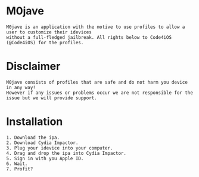 # M0jave
    M0jave is an application with the motive to use profiles to allow a user to customize their idevices 
    without a full-fledged jailbreak. All rights below to Code4iOS (@Code4iOS) for the profiles.
    
# Disclaimer
    M0jave consists of profiles that are safe and do not harm you device in any way!
    However if any issues or problems occur we are not responsible for the issue but we will provide support.
    
    
    
# Installation
    1. Download the ipa.
    2. Download Cydia Impactor.
    3. Plug your idevice into your computer.
    4. Drag and drop the ipa into Cydia Impactor.
    5. Sign in with you Apple ID.
    6. Wait.
    7. Profit?

